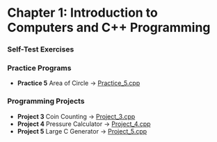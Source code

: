 # Chapter 1: Introduction to Computers and C++ Programming

### Self-Test Exercises

### Practice Programs
- **Practice 5** Area of Circle → [Practice_5.cpp](Practice_5.cpp)

### Programming Projects
- **Project 3** Coin Counting → [Project_3.cpp](Project_3.cpp)
- **Project 4** Pressure Calculator → [Project_4.cpp](Project_4.cpp)
- **Project 5** Large C Generator → [Project_5.cpp](Project_5.cpp)
